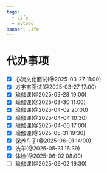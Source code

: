 ```yaml
---
tags:
  - Life
  - mytodo
banner: Life
---
```

# 代办事项
- [x] 心流文化面试(@2025-03-27 11:00)
- [x] 方宇宙面试(@2025-03-27 17:00)
- [x] 瑜伽课(@2025-03-28 19:00)
- [x] 瑜伽课(@2025-03-30 11:00)
- [x] 瑜伽课(@2025-04-02 20:00)
- [x] 瑜伽课(@2025-04-04 10:30)
- [x] 瑜伽课(@2025-04-06 17:00)
- [x] 瑜伽课(@2025-05-31 19:30)
- [x] 保养车子(@2025-06-01 14:00)
- [x] 洗车(@2025-05-31 16:39)
- [x] 体检(@2025-06-02 08:00)
- [ ] 瑜伽课(@2025-06-02 19:30)
